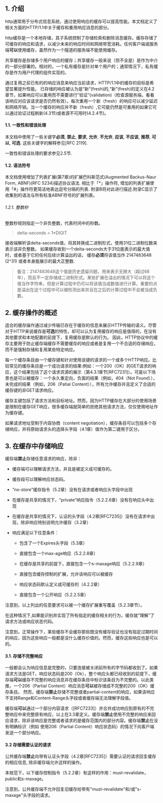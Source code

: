## 1. 介绍

http通常用于分布式信息系统，通过使用响应的缓存可以提高性能。本文档定义了相关方面的HTTP/1.1中关于缓存和重用响应消息的部分。

http缓存是一个本地存储，其子系统控制了存储检索和删除消息缓存。缓存存储了可缓存的响应和请求，以减少未来的响应时间和网络带宽消耗。任何客户端或服务端**可以**使用缓存，虽然作为一个隧道的服务端不能使用缓存。

共享缓存是存储多个用户响应的缓存；共享缓存一般来说（但不全是）是作为中介的一部分部署的。相对的，一个私有缓存是针对单个用户的；通常情况下，私有缓存是作为用户代理的组件实现的。

通过复用之前已有的的响应消息来响应当前请求，HTTP/1.1中的缓存的目标是希望显著提升性能。 已存储的响应被认为是“新”(fresh)的,“新”(fresh)的定义在4.2章节，如果响应可以重用而不需要进行“验证”(validation)（检查源服务端，看看该响应对应该请求是否仍然有效）。每次重用一个新（fresh）的响应可以减少延迟和网络开销。当一个缓存的响应并不新（fresh）,它可能仍然是可重用的如果它可以通过验证过程刷新(4.3节)或者源不可用时(4.2.4节)。

#### 1.1. 一致性和错误处理

本文档中使用了一些关键字**必须**, **禁止**, **要求**, **允许**, **不允许**, **应该**, **不应该**, **推荐**, **可以**, **可选**. 这些关键字的解释参见[RFC 2119].

一致性和错误处理的要求参见2.5节.

#### 1.2. 语法符号

本文档使用增加了列表扩展(第7章)的扩展巴科斯范式(Augmented Backus-Naur Form, ABNF)(RFC 5234)描述协议语法. 相比于「*」操作符, 增加的列表扩展使用「#」操作符更简洁地表达逗号分隔的列表. 附录B将对此进行描述.附录C显示了收集到的语法与所有标准ABNF符号的扩展列表。

###### 1.2.1. 整数秒

整数秒规则指定一个非负整数，代表时间中的秒数。

> delta-seconds  = 1*DIGIT

接收端解析该delta-seconds值，将其转换成二进制形式，使用31位二进制位数来表示该非负整数。 如果缓存收到一个delta-seconds大于31位能表示的最大值时，或者基于它的任何后续计算溢出的话， 缓存**必须**将该值当作 2147483648 (2^31) 或者本身能展示的最大正整数.

> 备注：2147483648这个值是历史遗留问题，用来表示无限大（超过68年），而且不一定存储成二进制形式。某些扩展在溢出的情况下可以将这个值当作字符串，但是计算过程中仍可以将该值当成数值进行计算。重要的点是溢出在这个过程中可以被检测出来并且在之后的计算过程中不会被当成负数。

## 2. 缓存操作的概述

适合的缓存操作通过减少传输已存在于缓存的信息来展示HTTP传输的语义。尽管对于HTTP来说缓存是**可选**的特性，却可以认为复用缓存的响应是值得的，在没有其他要求和本地配置的前提下，复用缓存是默认的行为。 因此，HTTP协议中的缓存主要用于防止缓存端缓存不需要缓存的响应或者是复用一个不合适的存储响应，而不是强制存储和复用某些特定响应。

每一个缓存条目由一个缓存键和针对使用该键的请求的一个或多个HTTP响应。比较常见的缓存条目是一个成功请求的结果:例如：一个200（OK）的GET请求的响应，这个结果包括了这个请求资源的展示（第4.3.1章节[RFC7231]）。可是以下场景也是可以被缓存：一个永久重定向，负面的结果（例如，404（Not Found）），未完成的结果（例如，206（Patial Content）），所有允许缓存并且定义了合适的缓存键的非GET请求响应。

缓存主键包括了请求方法和目标地址。然而，因为HTTP缓存在大部分的使用场景是限制在缓存GET响应，很多缓存端就简单的拒绝其他请求方法，仅仅使用地址作为缓存键。

如果请求地址受制于内容协商（content negotiation），缓存条目可以包括多个存储响应，并将原始请求头的选择头字段（4.1章）值作为第二键用于区分。

## 3. 在缓存中存储响应

缓存端**禁止**存储任意请求的响应，除非：

* 缓存端可以理解请求方法，并且是被定义成可缓存的。

* 缓存段可以理解响应状态码。

*  “no-store”缓存指令（5.2章）没有在请求或者响应头字段中出现

* 在缓存是共享的情况下，“private”响应指令（5.2.2.6章）没有在响应头中出现

* 在缓存是共享的情况下，认证的头字段（4.2章[RFC7235]）没有在请求中出现，除非响应特别说明允许缓存（3.2章）

* 响应满足以下任意条件：

    *  包含了一个Expires头字段（5.3章）
    
    *  直接包含一个max-age响应（5.2.2.8章）
    
    *  在缓存是共享的前提下，直接包含一个s-maxage响应（5.2.2.9章）
    
    *  直接包含缓存控制的扩展，允许该响应可以被缓存
    
    *  响应状态码默认定义成可缓存的（4.2.2章）
    
    *  直接包含一个公开响应（5.2.2.5章）
    
注意到，以上列出的任意要求可以被一个缓存扩展重写覆盖（5.2.3章节）。

在这种情况下,如果能识别并实现了所有指定的缓存相关的行为，缓存就“理解”了请求方法或响应状态代码。

注意到，正常操作下，某些缓存不会缓存那些既没有缓存验证也没有指定过期时间的响应，因为这些响应一般都是没什么缓存价值的。然而，缓存这些响应也是可以的。

#### 3.1.  存储不完整响应

一般都会认为响应信息是完整的，只要连接被关闭前所有的字节码都收到了。如果请求方法是GET，响应状态码是200（Ok），整个响应头都已经收到的前提下，缓存端**可以**缓存不完整的响应消息并在缓存条目中标识该条目为不完整的。以此类推，一个206（Partial Content）响应消息**可以**被存储成不完整的200（OK）缓存条目。 然而，缓存端**禁止**存储不完整或者partial-content的响应，如果该响应不支持Range和Content-Range头字段或者缓存端无法理解字段值。

缓存端**可以**通过一个部分内容请求（[RFC7233]）并合并成功响应到原有的不完整响应中来完整原有响应，以上在3.3章定义。缓存端**禁止**使用不完整的响应来回应请求，除非该响应是完整或者请求的是缓存范围内的部分内容。缓存端**禁止**在没有明确标识（例如 使用206（Partial Content）响应状态码）的情况下向客户端发送一个部分响应。

#### 3.2  存储需要认证的请求

公共缓存端**禁止**向带有认证头字段（4.2章[RFC7235]）需要认证的请求回复缓存的相应信息, 除非缓存端允许这样的操作。

本规范下，以下缓存控制指令（5.2.2章）有这样的作用：must-revalidate，public和s-maxage。

注意到，公共缓存端不允许回复旧缓存给带有"must-revalidate"和/或"s-maxage"头字段的请求。
    







































